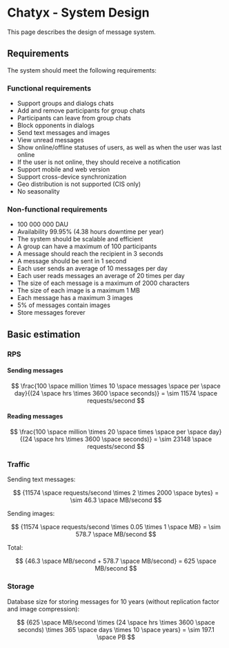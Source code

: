 # Chatyx - System Design

This page describes the design of message system.

## Requirements

The system should meet the following requirements:

### Functional requirements

- Support groups and dialogs chats
- Add and remove participants for group chats
- Participants can leave from group chats
- Block opponents in dialogs
- Send text messages and images
- View unread messages
- Show online/offline statuses of users, as well as when the user was last online
- If the user is not online, they should receive a notification
- Support mobile and web version
- Support cross-device synchronization
- Geo distribution is not supported (CIS only)
- No seasonality

### Non-functional requirements

- 100 000 000 DAU
- Availability 99.95% (4.38 hours downtime per year)
- The system should be scalable and efficient
- A group can have a maximum of 100 participants
- A message should reach the recipient in 3 seconds
- A message should be sent in 1 second
- Each user sends an average of 10 messages per day
- Each user reads messages an average of 20 times per day
- The size of each message is a maximum of 2000 characters
- The size of each image is a maximum 1 MB
- Each message has a maximum 3 images
- 5% of messages contain images
- Store messages forever

## Basic estimation

### RPS

#### Sending messages

$$
\frac{100 \space million \times 10 \space messages \space per \space day}{(24 \space hrs \times 3600 \space seconds)} =
\sim 11574 \space requests/second
$$

#### Reading messages

$$
\frac{100 \space million \times 20 \space times \space per \space day}{(24 \space hrs \times 3600 \space seconds)} =
\sim 23148 \space requests/second
$$

### Traffic

Sending text messages:

$$
{11574 \space requests/second \times 2 \times 2000 \space bytes} = \sim 46.3 \space MB/second
$$

Sending images:

$$
{11574 \space requests/second \times 0.05 \times 1 \space MB} = \sim 578.7 \space MB/second
$$

Total:

$$
{46.3 \space MB/second + 578.7 \space MB/second} = 625 \space MB/second
$$

### Storage

Database size for storing messages for 10 years (without replication factor and image compression):

$$
{625 \space MB/second \times (24 \space hrs \times 3600 \space seconds) \times 365 \space days \times 10 \space years} =
\sim 197.1 \space PB
$$
